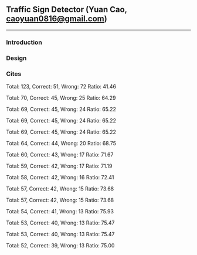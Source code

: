 ## Traffic Sign Detector (Yuan Cao, caoyuan0816@gmail.com)
-----------------------------
### Introduction

### Design

### Cites


Total: 123, Correct: 51, Wrong: 72
Ratio: 41.46

Total: 70, Correct: 45, Wrong: 25
Ratio: 64.29

Total: 69, Correct: 45, Wrong: 24
Ratio: 65.22

Total: 69, Correct: 45, Wrong: 24
Ratio: 65.22

Total: 69, Correct: 45, Wrong: 24
Ratio: 65.22

Total: 64, Correct: 44, Wrong: 20
Ratio: 68.75

Total: 60, Correct: 43, Wrong: 17
Ratio: 71.67

Total: 59, Correct: 42, Wrong: 17
Ratio: 71.19

Total: 58, Correct: 42, Wrong: 16
Ratio: 72.41

Total: 57, Correct: 42, Wrong: 15
Ratio: 73.68

Total: 57, Correct: 42, Wrong: 15
Ratio: 73.68

Total: 54, Correct: 41, Wrong: 13
Ratio: 75.93

Total: 53, Correct: 40, Wrong: 13
Ratio: 75.47

Total: 53, Correct: 40, Wrong: 13
Ratio: 75.47

Total: 52, Correct: 39, Wrong: 13
Ratio: 75.00
